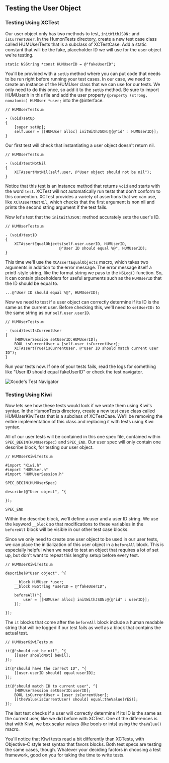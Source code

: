 ## Testing the User Object

### Testing Using XCTest

Our user object only has two methods to test, `initWithJSON:` and `isCurrentUser`. In the HumonTests directory, create a new test case class called HUMUserTests that is a subclass of XCTestCase. Add a static constant that will be the fake, placeholder ID we will use for the user object we're testing.

	static NSString *const HUMUserID = @"fakeUserID";

You'll be provided with a `setUp` method where you can put code that needs to be run right before running your test cases. In our case, we need to create an instance of the HUMUser class that we can use for our tests. We only need to do this once, so add it to the `setUp` method. Be sure to import HUMUser.h in this file and add the user property `@property (strong, nonatomic) HUMUser *user;` into the @interface.

	// HUMUserTests.m
	
	- (void)setUp
	{
    	[super setUp];
    	self.user = [[HUMUser alloc] initWithJSON:@{@"id" : HUMUserID}];
	}

Our first test will check that instantiating a user object doesn't return nil.

	// HUMUserTests.m
	
	- (void)testNotNil
	{
    	XCTAssertNotNil(self.user, @"User object should not be nil");
	}

Notice that this test is an instance method that returns `void` and starts with the word `test`. XCTest will not automatically run tests that don't conform to this convention. XCTest provides a variety of assertions that we can use, like `XCTAssertNotNil`, which checks that the first argument is non nil and prints the second string argument if the test fails.

Now let's test that the `initWithJSON:` method accurately sets the user's ID.

	// HUMUserTests.m
	
    - (void)testID
    {
    	XCTAssertEqualObjects(self.user.userID, HUMUserID,
                          	@"User ID should equal %@", HUMUserID);
    }

This time we'll use the `XCAssertEqualObjects` macro, which takes two arguments in addition to the error message. The error message itself a printf-style string, like the format string we pass to the `NSLog()` function. So, it can contain placeholders for useful arguments such as the `HUMUserID` that the ID should be equal to.

	...@"User ID should equal %@", HUMUserID);

Now we need to test if a user object can correctly determine if its ID is the same as the current user. Before checking this, we'll need to `setUserID:` to the same string as our `self.user.userID`.

	// HUMUserTests.m
	
	- (void)testIsCurrentUser
	{
		[HUMUserSession setUserID:HUMUserID];
    	BOOL isCurrentUser = [self.user isCurrentUser];
    	XCTAssertTrue(isCurrentUser, @"User ID should match current user ID");
	}

Run your tests now. If one of your tests fails, read the logs for something like "User ID should equal fakeUserID" or check the test navigator.

![Xcode's Test Navigator](images/ios_testing_a_user_1.png)

### Testing Using Kiwi

Now lets see how these tests would look if we wrote them using Kiwi's syntax. In the HumonTests directory, create a new test case class called HUMUserKiwiTests that is a subclass of XCTestCase. We'll be removing the entire implementation of this class and replacing it with tests using Kiwi syntax.

All of our user tests will be contained in this one spec file, contained within `SPEC_BEGIN(HUMUserSpec)` and `SPEC_END`. Our user spec will only contain one describe block, for testing our user object.

	// HUMUserKiwiTests.m
	
    #import "Kiwi.h"
    #import "HUMUser.h"
    #import "HUMUserSession.h"

    SPEC_BEGIN(HUMUserSpec)

    describe(@"User object", ^{
        
    });

    SPEC_END

Within the describe block, we'll define a user and a user ID string. We use the keyword `__block` so that modifications to these variables in the `beforeAll` block will be visible in our other test case blocks.

Since we only need to create one user object to be used in our user tests, we can place the initialization of this user object in a `beforeAll` block. This is especially helpful when we need to test an object that requires a lot of set up, but don't want to repeat this lengthy setup before every test.

	// HUMUserKiwiTests.m
	
    describe(@"User object", ^{
        
        __block HUMUser *user;
        __block NSString *userID = @"fakeUserID";
        
        beforeAll(^{
            user = [[HUMUser alloc] initWithJSON:@{@"id" : userID}];
        });
        
    });

The `it` blocks that come after the `beforeAll` block include a human readable string that will be logged if our test fails as well as a block that contains the actual test.

	// HUMUserKiwiTests.m
	
    it(@"should not be nil", ^{
        [[user shouldNot] beNil];
    });
    
    it(@"should have the correct ID", ^{
        [[user.userID should] equal:userID];
    });

    it(@"should match ID to current user", ^{
    	[HUMUserSession setUserID:userID];
    	BOOL isCurrentUser = [user isCurrentUser];
    	[[theValue(isCurrentUser) should] equal:theValue(YES)];
	});
    	
The last test checks if a user will correctly determine if its ID is the same as the current user, like we did before with XCTest. One of the differences is that with Kiwi, we box scalar values (like bools or ints) using the `theValue()` macro.

You'll notice that Kiwi tests read a bit differently than XCTests, with Objective-C style test syntax that favors blocks. Both test specs are testing the same cases, though. Whatever your deciding factors in choosing a test framework, good on you for taking the time to write tests.
